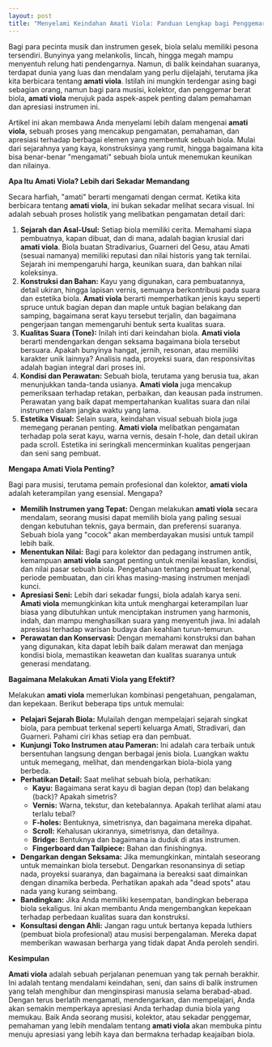 ```yaml
---
layout: post
title: "Menyelami Keindahan Amati Viola: Panduan Lengkap bagi Penggemar Biola"
---
```


Bagi para pecinta musik dan instrumen gesek, biola selalu memiliki pesona tersendiri. Bunyinya yang melankolis, lincah, hingga megah mampu menyentuh relung hati pendengarnya. Namun, di balik keindahan suaranya, terdapat dunia yang luas dan mendalam yang perlu dijelajahi, terutama jika kita berbicara tentang **amati viola**. Istilah ini mungkin terdengar asing bagi sebagian orang, namun bagi para musisi, kolektor, dan penggemar berat biola, **amati viola** merujuk pada aspek-aspek penting dalam pemahaman dan apresiasi instrumen ini.

Artikel ini akan membawa Anda menyelami lebih dalam mengenai **amati viola**, sebuah proses yang mencakup pengamatan, pemahaman, dan apresiasi terhadap berbagai elemen yang membentuk sebuah biola. Mulai dari sejarahnya yang kaya, konstruksinya yang rumit, hingga bagaimana kita bisa benar-benar "mengamati" sebuah biola untuk menemukan keunikan dan nilainya.

**Apa Itu Amati Viola? Lebih dari Sekadar Memandang**

Secara harfiah, "amati" berarti mengamati dengan cermat. Ketika kita berbicara tentang **amati viola**, ini bukan sekadar melihat secara visual. Ini adalah sebuah proses holistik yang melibatkan pengamatan detail dari:

1.  **Sejarah dan Asal-Usul:** Setiap biola memiliki cerita. Memahami siapa pembuatnya, kapan dibuat, dan di mana, adalah bagian krusial dari **amati viola**. Biola buatan Stradivarius, Guarneri del Gesu, atau Amati (sesuai namanya) memiliki reputasi dan nilai historis yang tak ternilai. Sejarah ini mempengaruhi harga, keunikan suara, dan bahkan nilai koleksinya.
2.  **Konstruksi dan Bahan:** Kayu yang digunakan, cara pembuatannya, detail ukiran, hingga lapisan vernis, semuanya berkontribusi pada suara dan estetika biola. **Amati viola** berarti memperhatikan jenis kayu seperti spruce untuk bagian depan dan maple untuk bagian belakang dan samping, bagaimana serat kayu tersebut terjalin, dan bagaimana pengerjaan tangan memengaruhi bentuk serta kualitas suara.
3.  **Kualitas Suara (Tone):** Inilah inti dari keindahan biola. **Amati viola** berarti mendengarkan dengan seksama bagaimana biola tersebut bersuara. Apakah bunyinya hangat, jernih, resonan, atau memiliki karakter unik lainnya? Analisis nada, proyeksi suara, dan responsivitas adalah bagian integral dari proses ini.
4.  **Kondisi dan Perawatan:** Sebuah biola, terutama yang berusia tua, akan menunjukkan tanda-tanda usianya. **Amati viola** juga mencakup pemeriksaan terhadap retakan, perbaikan, dan keausan pada instrumen. Perawatan yang baik dapat mempertahankan kualitas suara dan nilai instrumen dalam jangka waktu yang lama.
5.  **Estetika Visual:** Selain suara, keindahan visual sebuah biola juga memegang peranan penting. **Amati viola** melibatkan pengamatan terhadap pola serat kayu, warna vernis, desain f-hole, dan detail ukiran pada scroll. Estetika ini seringkali mencerminkan kualitas pengerjaan dan seni sang pembuat.

**Mengapa Amati Viola Penting?**

Bagi para musisi, terutama pemain profesional dan kolektor, **amati viola** adalah keterampilan yang esensial. Mengapa?

*   **Memilih Instrumen yang Tepat:** Dengan melakukan **amati viola** secara mendalam, seorang musisi dapat memilih biola yang paling sesuai dengan kebutuhan teknis, gaya bermain, dan preferensi suaranya. Sebuah biola yang "cocok" akan memberdayakan musisi untuk tampil lebih baik.
*   **Menentukan Nilai:** Bagi para kolektor dan pedagang instrumen antik, kemampuan **amati viola** sangat penting untuk menilai keaslian, kondisi, dan nilai pasar sebuah biola. Pengetahuan tentang pembuat terkenal, periode pembuatan, dan ciri khas masing-masing instrumen menjadi kunci.
*   **Apresiasi Seni:** Lebih dari sekadar fungsi, biola adalah karya seni. **Amati viola** memungkinkan kita untuk menghargai keterampilan luar biasa yang dibutuhkan untuk menciptakan instrumen yang harmonis, indah, dan mampu menghasilkan suara yang menyentuh jiwa. Ini adalah apresiasi terhadap warisan budaya dan keahlian turun-temurun.
*   **Perawatan dan Konservasi:** Dengan memahami konstruksi dan bahan yang digunakan, kita dapat lebih baik dalam merawat dan menjaga kondisi biola, memastikan keawetan dan kualitas suaranya untuk generasi mendatang.

**Bagaimana Melakukan Amati Viola yang Efektif?**

Melakukan **amati viola** memerlukan kombinasi pengetahuan, pengalaman, dan kepekaan. Berikut beberapa tips untuk memulai:

*   **Pelajari Sejarah Biola:** Mulailah dengan mempelajari sejarah singkat biola, para pembuat terkenal seperti keluarga Amati, Stradivari, dan Guarneri. Pahami ciri khas setiap era dan pembuat.
*   **Kunjungi Toko Instrumen atau Pameran:** Ini adalah cara terbaik untuk bersentuhan langsung dengan berbagai jenis biola. Luangkan waktu untuk memegang, melihat, dan mendengarkan biola-biola yang berbeda.
*   **Perhatikan Detail:** Saat melihat sebuah biola, perhatikan:
    *   **Kayu:** Bagaimana serat kayu di bagian depan (top) dan belakang (back)? Apakah simetris?
    *   **Vernis:** Warna, tekstur, dan ketebalannya. Apakah terlihat alami atau terlalu tebal?
    *   **F-holes:** Bentuknya, simetrisnya, dan bagaimana mereka dipahat.
    *   **Scroll:** Kehalusan ukirannya, simetrisnya, dan detailnya.
    *   **Bridge:** Bentuknya dan bagaimana ia duduk di atas instrumen.
    *   **Fingerboard dan Tailpiece:** Bahan dan finishingnya.
*   **Dengarkan dengan Seksama:** Jika memungkinkan, mintalah seseorang untuk memainkan biola tersebut. Dengarkan resonansinya di setiap nada, proyeksi suaranya, dan bagaimana ia bereaksi saat dimainkan dengan dinamika berbeda. Perhatikan apakah ada "dead spots" atau nada yang kurang seimbang.
*   **Bandingkan:** Jika Anda memiliki kesempatan, bandingkan beberapa biola sekaligus. Ini akan membantu Anda mengembangkan kepekaan terhadap perbedaan kualitas suara dan konstruksi.
*   **Konsultasi dengan Ahli:** Jangan ragu untuk bertanya kepada luthiers (pembuat biola profesional) atau musisi berpengalaman. Mereka dapat memberikan wawasan berharga yang tidak dapat Anda peroleh sendiri.

**Kesimpulan**

**Amati viola** adalah sebuah perjalanan penemuan yang tak pernah berakhir. Ini adalah tentang mendalami keindahan, seni, dan sains di balik instrumen yang telah menghibur dan menginspirasi manusia selama berabad-abad. Dengan terus berlatih mengamati, mendengarkan, dan mempelajari, Anda akan semakin memperkaya apresiasi Anda terhadap dunia biola yang memukau. Baik Anda seorang musisi, kolektor, atau sekadar penggemar, pemahaman yang lebih mendalam tentang **amati viola** akan membuka pintu menuju apresiasi yang lebih kaya dan bermakna terhadap keajaiban biola.
